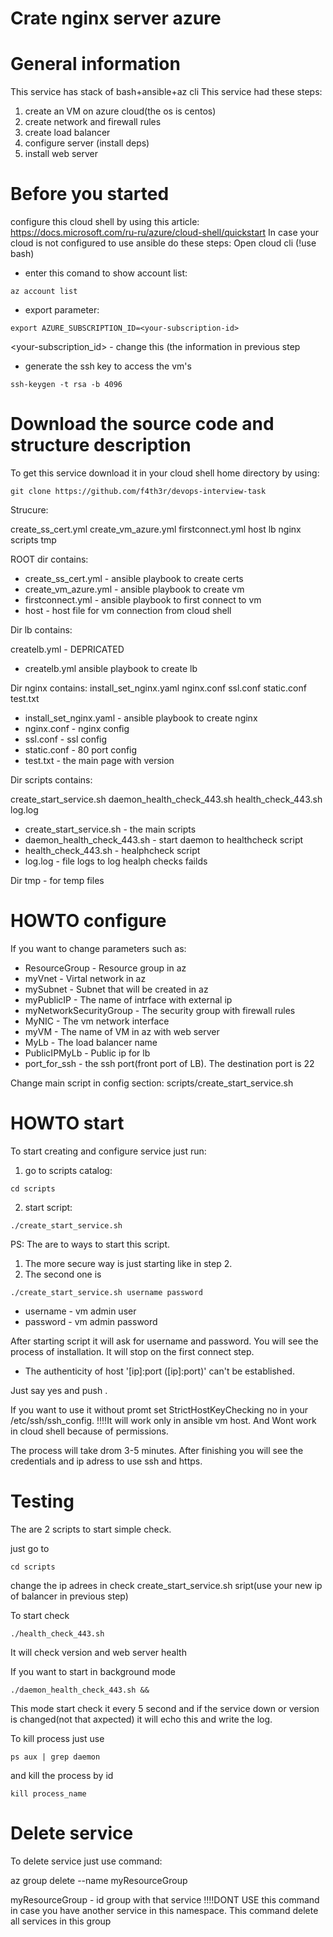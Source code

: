 Crate nginx server azure
=========================
# General information
This service has stack of bash+ansible+az cli
This service had these steps:
1. create an VM on azure cloud(the os is centos)
2. create network and firewall rules
3. create load balancer
4. configure server (install deps)
5. install web server




# Before you started
configure this cloud shell by using this article: https://docs.microsoft.com/ru-ru/azure/cloud-shell/quickstart
In case your cloud is not configured to use ansible do these steps:
Open cloud cli (!use bash)
* enter this comand to show account list:
```
az account list
```
* export parameter:
```
export AZURE_SUBSCRIPTION_ID=<your-subscription-id>
```

<your-subscription_id> - change this (the information in previous step

* generate the ssh key to access the vm's

```
ssh-keygen -t rsa -b 4096
```

# Download the source code and structure description

To get this service download  it in your cloud shell home directory  by using: 

```
git clone https://github.com/f4th3r/devops-interview-task
```

Strucure:

create_ss_cert.yml  create_vm_azure.yml  firstconnect.yml  host  lb  nginx  scripts   tmp

ROOT dir contains:
* create_ss_cert.yml  - ansible playbook to create certs
* create_vm_azure.yml - ansible playbook to create vm 
* firstconnect.yml    - ansible playbook to first connect to vm 
* host - host file for vm connection from cloud shell 


Dir lb contains:

createlb.yml - DEPRICATED
* createlb.yml ansible playbook to create lb  

 
 
Dir nginx  contains:
install_set_nginx.yaml  nginx.conf              ssl.conf                static.conf             test.txt

* install_set_nginx.yaml  - ansible playbook to create nginx
* nginx.conf              - nginx config
* ssl.conf                - ssl config
* static.conf             - 80 port config
* test.txt                - the main page with version

Dir scripts contains:

create_start_service.sh  daemon_health_check_443.sh  health_check_443.sh  log.log

* create_start_service.sh  - the main scripts
* daemon_health_check_443.sh  - start daemon to healthcheck script
* health_check_443.sh  - healphcheck script
* log.log  - file logs to log healph checks failds

Dir tmp  - for temp files





# HOWTO configure
If you want to change parameters such as:

* ResourceGroup            - Resource group in az
* myVnet                   - Virtal network in az 
* mySubnet                 - Subnet that will be created in az
* myPublicIP               - The name of intrface with external ip
* myNetworkSecurityGroup   - The security group with firewall rules
* MyNIC                    - The vm network interface
* myVM                     - The name of VM in az with web server       
* MyLb                     - The load balancer name
* PublicIPMyLb             - Public ip for lb 
* port_for_ssh             - the ssh port(front port of LB). The destination port is 22          

Change  main script in config section:  scripts/create_start_service.sh



# HOWTO start
To start creating and configure service just run:
1. go to scripts catalog:

```
cd scripts
```
2. start script:

```
./create_start_service.sh
```
PS:
The are to ways to start this script. 
1. The more secure way is just starting like in step 2.
2. The second one is

```
./create_start_service.sh username password
```
* username - vm admin user
* password - vm admin password 


After starting script it will ask for username and password. 
You will see the process of installation.
It will stop on the first connect step.

* The authenticity of host '[ip]:port ([ip]:port)' can't be established.

Just say yes and push <ENTER>.

If you want to use it without promt set StrictHostKeyChecking no in your /etc/ssh/ssh_config.
!!!!It will work only in ansible vm host. And Wont work in cloud shell because of permissions.

The process will take drom 3-5 minutes.
After finishing you will see the credentials and ip adress to use ssh and https.




# Testing

The are 2 scripts to start simple check.

just go to 

```
cd scripts
```
change the ip adrees in check create_start_service.sh sript(use your new ip of balancer in previous step) 

To start check 

```
./health_check_443.sh
```
It will check version and web server health


If you want to start in background mode

```
./daemon_health_check_443.sh &&
```
This mode start check it every 5 second and if the service down or version is changed(not that axpected) 
it will echo this and write the log.

To kill process just use
```
ps aux | grep daemon

````
and kill the process by id

```
kill process_name
```


# Delete service
To delete service just use command:

az group delete --name  myResourceGroup

myResourceGroup - id group with that service
!!!!DONT USE this command in case you have  another service in this namespace. 
This command delete all services in this group














